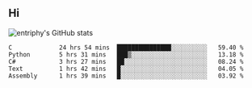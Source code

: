 ## Hi
![entriphy's GitHub stats](https://github-readme-stats.vercel.app/api?username=entriphy&show_icons=true&title_color=2196F3&bg_color=212121&text_color=FAFAFA&hide_border=true)
<!--START_SECTION:waka-->

```text
C             24 hrs 54 mins  ███████████████░░░░░░░░░░   59.40 %
Python        5 hrs 31 mins   ███▒░░░░░░░░░░░░░░░░░░░░░   13.18 %
C#            3 hrs 27 mins   ██░░░░░░░░░░░░░░░░░░░░░░░   08.24 %
Text          1 hrs 42 mins   █░░░░░░░░░░░░░░░░░░░░░░░░   04.05 %
Assembly      1 hrs 39 mins   █░░░░░░░░░░░░░░░░░░░░░░░░   03.92 %
```

<!--END_SECTION:waka-->
